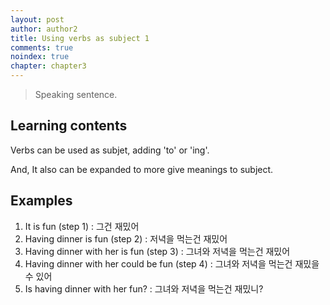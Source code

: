 ```yaml
---
layout: post
author: author2
title: Using verbs as subject 1
comments: true
noindex: true
chapter: chapter3
---
```

>Speaking sentence.

## Learning contents

Verbs can be used as subjet, adding 'to' or 'ing'.

And, It also can be expanded to more give meanings to subject.

## Examples

1. It is fun (step 1)
: 그건 재밌어 
2. Having dinner is fun (step 2)
: 저녁을 먹는건 재밌어
3. Having dinner with her is fun (step 3)
: 그녀와 저녁을 먹는건 재밌어
4. Having dinner with her could be fun (step 4)
: 그녀와 저녁을 먹는건 재밌을 수 있어
5. Is having dinner with her fun?
: 그녀와 저녁을 먹는건 재밌니?
